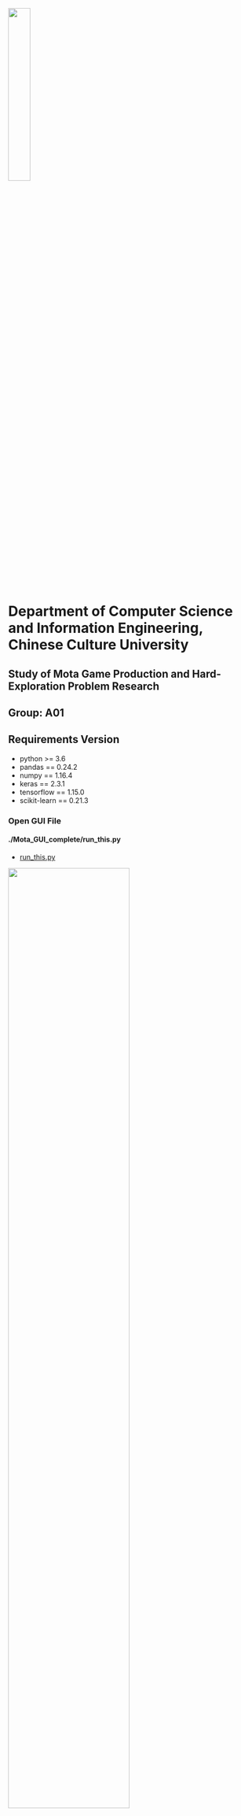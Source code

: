 
<img src="https://github.com/mmsA7407478/Pccu_1082_A01/blob/master/Web_Picture/School_badge.png" width="30%" height="30%">

# Department of Computer Science and Information Engineering, Chinese Culture University

## Study of Mota Game Production and Hard-Exploration Problem Research

## Group: A01
## Requirements Version
  - python >= 3.6
  - pandas == 0.24.2
  - numpy == 1.16.4
  - keras == 2.3.1
  - tensorflow == 1.15.0
  - scikit-learn == 0.21.3
  
### Open GUI File
#### ./Mota_GUI_complete/run_this.py 
  - [run_this.py](https://github.com/mmsA7407478/Pccu_1082_A01/blob/master/Mota_AI_GUI_complete/run_this.py) 
<img src="https://github.com/mmsA7407478/Pccu_1082_A01/blob/master/Web_Picture/GUI_picture.png" width="70%" height="70%">

## Thematic Poster
<img src="https://github.com/mmsA7407478/Pccu_1082_A01/blob/master/Web_Picture/Poster.png" width="70%" height="70%">

## MCTSfD Process
<img src="https://github.com/mmsA7407478/Pccu_1082_A01/blob/master/Web_Picture/Process.png" width="70%" height="70%">

## Experimental Results

### Test Map: Standard_map
-<img src="https://github.com/mmsA7407478/Pccu_1082_A01/blob/master/Web_Picture/dpi_200.png" width="50%" height="50%">


  
